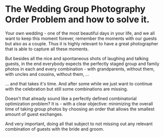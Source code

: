 # The Wedding Group Photography Order Problem and how to solve it. 

Your own wedding - one of the most beautiful days in your life, and we all want to keep this moment forever, remember the moments with our guests but also as a couple. Thus it is highly relevant to have a great photographer that is able to capture all these moments.

But besides all the nice and spontaneous shots of laughing and talking guests, in the end everybody expects the perfectly staged group and family photos in each and every combination - with grandparents, without them, with uncles and cousins, without them, ...

... and that takes it's time. 
And after some while we just want to continue with the celebration but still some combinations are missing.

Doesn't that already sound like a perfectly defined combinatorial optimization problem? It is - with a clear objective: minimizing the overall time of taking group photos by choosing an order that allows the smallest amount of guest exchanges.

And very important, doing all that subject to not missing out any relevant combination of guests with the bride and groom.
